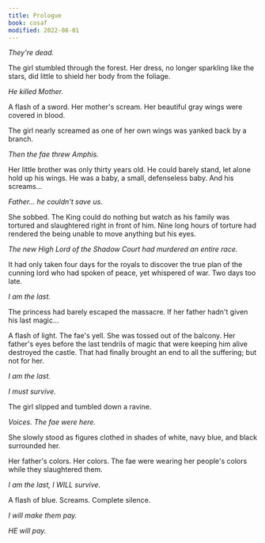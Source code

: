 ```yaml
---
title: Prologue
book: cosaf
modified: 2022-08-01
---
```

_They're dead._

The girl stumbled through the forest. Her dress, no longer sparkling like the stars, did little to shield her body from the foliage.

_He killed Mother._

A flash of a sword. Her mother's scream. Her beautiful gray wings were covered in blood.

The girl nearly screamed as one of her own wings was yanked back by a branch.

_Then the fae threw Amphis._

Her little brother was only thirty years old. He could barely stand, let alone hold up his wings. He was a baby, a small, defenseless baby. And his screams...

_Father... he couldn't save us._

She sobbed. The King could do nothing but watch as his family was tortured and slaughtered right in front of him. Nine long hours of torture had rendered the being unable to move anything but his eyes.

_The new High Lord of the Shadow Court had murdered an entire race._

It had only taken four days for the royals to discover the true plan of the cunning lord who had spoken of peace, yet whispered of war. Two days too late.

_I am the last._

The princess had barely escaped the massacre. If her father hadn't given his last magic...

A flash of light. The fae's yell. She was tossed out of the balcony. Her father's eyes before the last tendrils of magic that were keeping him alive destroyed the castle. That had finally brought an end to all the suffering; but not for her.

_I am the last._

_I must survive._

The girl slipped and tumbled down a ravine.

_Voices. The fae were here._

She slowly stood as figures clothed in shades of white, navy blue, and black surrounded her.

Her father's colors. Her colors. The fae were wearing her people's colors while they slaughtered them.

_I am the last, I WILL survive._

A flash of blue. Screams. Complete silence.

_I will make them pay._

_HE will pay._
